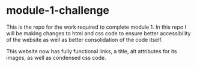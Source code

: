 # module-1-challenge
This is the repo for the work required to complete module 1.
In this repo I will be making changes to html and css code to ensure better accessibility of the website as well as better consolidation of the code itself.

This website now has fully functional links, a title, alt attributes for its images, as well as condensed css code.